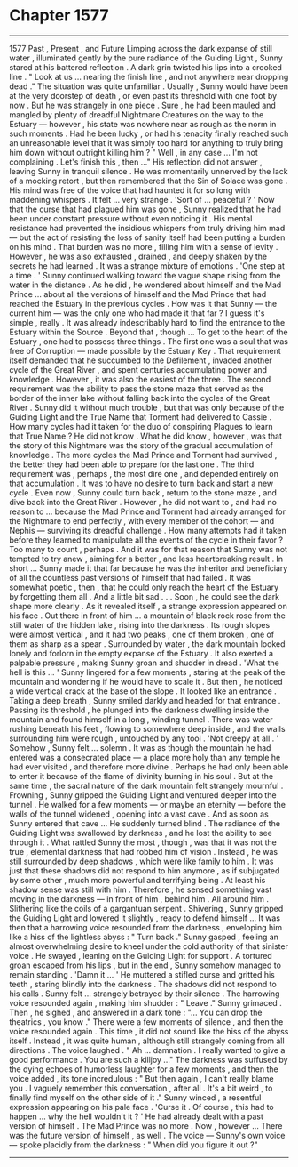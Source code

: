 
# Chapter 1577


---

1577 Past , Present , and Future
Limping across the dark expanse of still water , illuminated gently by the pure radiance of the Guiding Light , Sunny stared at his battered reflection . A dark grin twisted his lips into a crooked line .
" Look at us … nearing the finish line , and not anywhere near dropping dead ."
The situation was quite unfamiliar . Usually , Sunny would have been at the very doorstep of death , or even past its threshold with one foot by now . But he was strangely in one piece . Sure , he had been mauled and mangled by plenty of dreadful Nightmare Creatures on the way to the Estuary — however , his state was nowhere near as rough as the norm in such moments .
Had he been lucky , or had his tenacity finally reached such an unreasonable level that it was simply too hard for anything to truly bring him down without outright killing him ?
" Well , in any case … I'm not complaining . Let's finish this , then …"
His reflection did not answer , leaving Sunny in tranquil silence . He was momentarily unnerved by the lack of a mocking retort , but then remembered that the Sin of Solace was gone . His mind was free of the voice that had haunted it for so long with maddening whispers .
It felt ... very strange .
'Sort of … peaceful ? '
Now that the curse that had plagued him was gone , Sunny realized that he had been under constant pressure without even noticing it . His mental resistance had prevented the insidious whispers from truly driving him mad — but the act of resisting the loss of sanity itself had been putting a burden on his mind .
That burden was no more , filling him with a sense of levity .
However , he was also exhausted , drained , and deeply shaken by the secrets he had learned . It was a strange mixture of emotions .
'One step at a time . '
Sunny continued walking toward the vague shape rising from the water in the distance . As he did , he wondered about himself and the Mad Prince … about all the versions of himself and the Mad Prince that had reached the Estuary in the previous cycles .
How was it that Sunny — the current him — was the only one who had made it that far ?
I guess it's simple , really .
It was already indescribably hard to find the entrance to the Estuary within the Source . Beyond that , though …
To get to the heart of the Estuary , one had to possess three things . The first one was a soul that was free of Corruption — made possible by the Estuary Key . That requirement itself demanded that he succumbed to the Defilement , invaded another cycle of the Great River , and spent centuries accumulating power and knowledge .
However , it was also the easiest of the three .
The second requirement was the ability to pass the stone maze that served as the border of the inner lake without falling back into the cycles of the Great River . Sunny did it without much trouble , but that was only because of the Guiding Light and the True Name that Torment had delivered to Cassie . How many cycles had it taken for the duo of conspiring Plagues to learn that True Name ?
He did not know . What he did know , however , was that the story of this Nightmare was the story of the gradual accumulation of knowledge . The more cycles the Mad Prince and Torment had survived , the better they had been able to prepare for the last one .
The third requirement was , perhaps , the most dire one , and depended entirely on that accumulation . It was to have no desire to turn back and start a new cycle .
Even now , Sunny could turn back , return to the stone maze , and dive back into the Great River . However , he did not want to , and had no reason to … because the Mad Prince and Torment had already arranged for the Nightmare to end perfectly , with every member of the cohort — and Nephis — surviving its dreadful challenge .
How many attempts had it taken before they learned to manipulate all the events of the cycle in their favor ? Too many to count , perhaps . And it was for that reason that Sunny was not tempted to try anew , aiming for a better , and less heartbreaking result .
In short …
Sunny made it that far because he was the inheritor and beneficiary of all the countless past versions of himself that had failed .
It was somewhat poetic , then , that he could only reach the heart of the Estuary by forgetting them all .
And a little bit sad .
… Soon , he could see the dark shape more clearly . As it revealed itself , a strange expression appeared on his face .
Out there in front of him … a mountain of black rock rose from the still water of the hidden lake , rising into the darkness . Its rough slopes were almost vertical , and it had two peaks , one of them broken , one of them as sharp as a spear .
Surrounded by water , the dark mountain looked lonely and forlorn in the empty expanse of the Estuary .
It also exerted a palpable pressure , making Sunny groan and shudder in dread .
'What the hell is this … '
Sunny lingered for a few moments , staring at the peak of the mountain and wondering if he would have to scale it . But then , he noticed a wide vertical crack at the base of the slope .
It looked like an entrance .
Taking a deep breath , Sunny smiled darkly and headed for that entrance . Passing its threshold , he plunged into the darkness dwelling inside the mountain and found himself in a long , winding tunnel .
There was water rushing beneath his feet , flowing to somewhere deep inside , and the walls surrounding him were rough , untouched by any tool .
'Not creepy at all . '
Somehow , Sunny felt … solemn . It was as though the mountain he had entered was a consecrated place — a place more holy than any temple he had ever visited , and therefore more divine .
Perhaps he had only been able to enter it because of the flame of divinity burning in his soul .
But at the same time , the sacral nature of the dark mountain felt strangely mournful .
Frowning , Sunny gripped the Guiding Light and ventured deeper into the tunnel .
He walked for a few moments — or maybe an eternity — before the walls of the tunnel widened , opening into a vast cave .
And as soon as Sunny entered that cave …
He suddenly turned blind .
The radiance of the Guiding Light was swallowed by darkness , and he lost the ability to see through it . What rattled Sunny the most , though , was that it was not the true , elemental darkness that had robbed him of vision .
Instead , he was still surrounded by deep shadows , which were like family to him . It was just that these shadows did not respond to him anymore , as if subjugated by some other , much more powerful and terrifying being .
At least his shadow sense was still with him .
Therefore , he sensed something vast moving in the darkness — in front of him , behind him . All around him .
Slithering like the coils of a gargantuan serpent .
Shivering , Sunny gripped the Guiding Light and lowered it slightly , ready to defend himself …
It was then that a harrowing voice resounded from the darkness , enveloping him like a hiss of the lightless abyss :
" Turn back ."
Sunny gasped , feeling an almost overwhelming desire to kneel under the cold authority of that sinister voice .
He swayed , leaning on the Guiding Light for support . A tortured groan escaped from his lips , but in the end , Sunny somehow managed to remain standing .
'Damn it … '
He muttered a stifled curse and gritted his teeth , staring blindly into the darkness .
The shadows did not respond to his calls .
Sunny felt … strangely betrayed by their silence .
The harrowing voice resounded again , making him shudder :
" Leave ."
Sunny grimaced .
Then , he sighed , and answered in a dark tone :
"... You can drop the theatrics , you know ."
There were a few moments of silence , and then the voice resounded again .
This time , it did not sound like the hiss of the abyss itself . Instead , it was quite human , although still strangely coming from all directions .
The voice laughed .
" Ah … damnation . I really wanted to give a good performance . You are such a killjoy …"
The darkness was suffused by the dying echoes of humorless laughter for a few moments , and then the voice added , its tone incredulous :
" But then again , I can't really blame you . I vaguely remember this conversation , after all . It's a bit weird , to finally find myself on the other side of it ."
Sunny winced , a resentful expression appearing on his pale face .
'Curse it . Of course , this had to happen … why the hell wouldn't it ? '
He had already dealt with a past version of himself . The Mad Prince was no more .
Now , however …
There was the future version of himself , as well .
The voice — Sunny's own voice — spoke placidly from the darkness :
" When did you figure it out ?"

---

